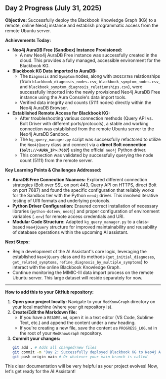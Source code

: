 
## Day 2 Progress (July 31, 2025)

**Objective:** Successfully deploy the Blackbook Knowledge Graph (KG) to a remote, online Neo4j instance and establish programmatic access from the remote Ubuntu server.

**Achievements Today:**

* **Neo4j AuraDB Free (Sandbox) Instance Provisioned:**
    * A new Neo4j AuraDB Free instance was successfully created in the cloud. This provides a fully managed, accessible environment for the Blackbook KG.
* **Blackbook KG Data Imported to AuraDB:**
    * The `Diagnosis` and `Symptom` nodes, along with `INDICATES` relationships (from `blackbook_diagnosis_nodes.csv`, `blackbook_symptom_nodes.csv`, and `blackbook_symptom_diagnosis_relationships.csv`), were successfully imported into the newly provisioned Neo4j AuraDB Free instance using the Aura Console's data import tools.
    * Verified data integrity and counts (5111 nodes) directly within the Neo4j AuraDB Browser.
* **Established Remote Access for Blackbook KG:**
    * After troubleshooting various connection methods (Query API vs. Bolt Driver with different ports/protocols), a stable and working connection was established from the remote Ubuntu server to the Neo4j AuraDB Sandbox.
    * The `kg_query_manager.py` script was successfully refactored to utilize the `Neo4jQuery` class and connect via a **direct Bolt connection (`bolt://<AURA_IP>:7687`)** using the official `neo4j` Python driver.
    * This connection was validated by successfully querying the node count (5111) from the remote server.

**Key Learning Points & Challenges Addressed:**

* **AuraDB Free Connection Nuances:** Explored different connection strategies (Bolt over SSL on port 443, Query API on HTTPS, direct Bolt on port 7687) and found the specific configuration that reliably works for the Sandbox tier with the Python `neo4j` driver. This involved iterative testing of URI formats and underlying protocols.
* **Python Driver Configuration:** Ensured correct installation of necessary libraries (`python-dotenv`, `neo4j`) and proper configuration of environment variables (`.env`) for remote access credentials and URI.
* **Modular Code Structure:** Adapted `kg_query_manager.py` to a class-based `Neo4jQuery` structure for improved maintainability and reusability of database operations within the upcoming AI assistant.

**Next Steps:**

* Begin development of the AI Assistant's core logic, leveraging the established `Neo4jQuery` class and its methods (`get_initial_diagnoses`, `get_related_symptoms`, `refine_diagnosis_by_multiple_symptoms`) to interact with the online Blackbook Knowledge Graph.
* Continue monitoring the MIMIC-III data import process on the remote Ubuntu server. This large dataset will reside separately for now.

---

**How to add this to your GitHub repository:**

1.  **Open your project locally:** Navigate to your `MedKnowGraph` directory on your local machine (where your git repository is).
2.  **Create/Edit the Markdown file:**
    * If you have a `README.md`, open it in a text editor (VS Code, Sublime Text, etc.) and append the content under a new heading.
    * If you're creating a new file, save the content as `PROGRESS_LOG.md` in the root of your `MedKnowGraph` repository.
3.  **Commit your changes:**
    ```bash
    git add . # Adds all changed/new files
    git commit -m "Day 2: Successfully deployed Blackbook KG to Neo4j AuraDB and established remote access."
    git push origin main # Or whatever your main branch is called
    ```

This clear documentation will be very helpful as your project evolves! Now, let's get ready for the AI Assistant!
